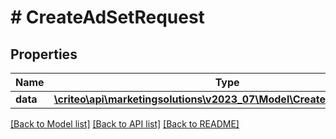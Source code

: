 # # CreateAdSetRequest

## Properties

Name | Type | Description | Notes
------------ | ------------- | ------------- | -------------
**data** | [**\criteo\api\marketingsolutions\v2023_07\Model\CreateAdSetResource**](CreateAdSetResource.md) |  | [optional]

[[Back to Model list]](../../README.md#models) [[Back to API list]](../../README.md#endpoints) [[Back to README]](../../README.md)
